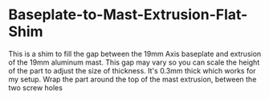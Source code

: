 # Baseplate-to-Mast-Extrusion-Flat-Shim
This is a shim to fill the gap between the 19mm Axis baseplate and extrusion of the 19mm aluminum mast. This gap may vary so you can scale the height of the part to adjust the size of thickness. It's 0.3mm thick which works for my setup.  Wrap the part around the top of the mast extrusion, between the two screw holes
